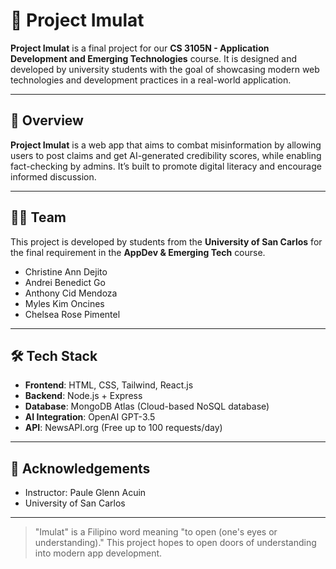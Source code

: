 # 📱 Project Imulat

**Project Imulat** is a final project for our **CS 3105N - Application Development and Emerging Technologies** course. It is designed and developed by university students with the goal of showcasing modern web technologies and development practices in a real-world application.

---

## 🚀 Overview

**Project Imulat** is a web app that aims to combat misinformation by allowing users to post claims and get AI-generated credibility scores, while enabling fact-checking by admins. It’s built to promote digital literacy and encourage informed discussion.

---

## 🧑‍💻 Team

This project is developed by students from the **University of San Carlos** for the final requirement in the **AppDev & Emerging Tech** course.

- Christine Ann Dejito
- Andrei Benedict Go
- Anthony Cid Mendoza
- Myles Kim Oncines
- Chelsea Rose Pimentel

---

## 🛠️ Tech Stack

- **Frontend**: HTML, CSS, Tailwind, React.js
- **Backend**: Node.js + Express
- **Database**: MongoDB Atlas (Cloud-based NoSQL database)
- **AI Integration**:  OpenAI GPT-3.5
- **API**: NewsAPI.org (Free up to 100 requests/day)

---

## 🙏 Acknowledgements

- Instructor: Paule Glenn Acuin
- University of San Carlos 

---

> "Imulat" is a Filipino word meaning "to open (one's eyes or understanding)." This project hopes to open doors of understanding into modern app development.
